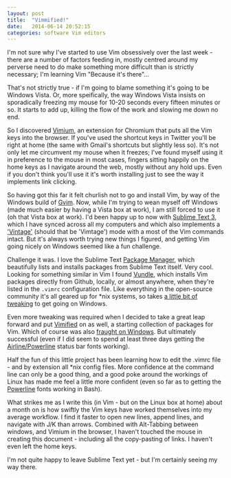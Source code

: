 ```yaml
---
layout: post
title:  "Vimmified!"
date:   2014-06-14 20:52:15
categories: software Vim editors
---
```


I'm not sure why I've started to use Vim obsessively over the last week - there are a number of factors feeding in, mostly centred around my perverse need to do make something more difficult than is strictly necessary; I'm learning Vim "Because it's there"...

That's not strictly true - if I'm going to blame something it's going to be Windows Vista. Or, more speifically, the way Windows Vista insists on sporadically freezing my mouse for 10-20 seconds every fifteen minutes or so.  It starts to add up, killing the flow of the work and slowing me down no end.

So I discovered [Vimium][Vimium], an extension for Chromium that puts all the Vim keys into the browser. If you've used the shortcut keys in Twitter you'll be right at home (the same with Gmail's shortcuts but slightly less so). It's not only let me circumvent my mouse when it freezes; I've found myself using it in preference to the mouse in most cases, fingers sitting happily on the home keys as I navigate around the web, mostly without any hold ups. Even if you don't think you'll use it it's worth installing just to see the way it implements link clicking.

So having got this far it felt churlish not to go and install Vim, by way of the Windows build of [Gvim][Gvim]. Now, while I'm trying to wean myself off Windows (made much easier by having a Vista box at work), I am still forced to use it (oh that Vista box at work). I'd been happy up to now with [Sublime Text 3][ST3], which I have synced across all my computers and which also implements a ['Vintage'][ST3Vim] (should that be 'Vimtage') mode with a most of the Vim commands intact. But it's always worth trying new things I figured, and getting Vim going nicely on Windows seemed like a fun challenge.

Challenge it was. I love the Sublime Text [Package Manager][STPM], which beautifully lists and installs packages from Sublime Text itself. Very cool.  Looking for something similar in Vim I found [Vundle][Vundle], which installs Vim packages directly from Github, locally, or almost anywhere, when they're listed in the `.vimrc` configuration file. Like everything in the open-source community it's all geared up for \*nix systems, so takes [a little bit of tweaking][VundleWin] to get going on Windows.

Even more tweaking was required when I decided to take a great leap forward and put [Vimified][Vimified] on as well, a starting collection of packages for Vim.  Which of course was also [fraught on Windows][VimifiedWin]. But ultimately successful (even if I did seem to spend at least three days getting the [Airline/Powerline][Airline] status bar fonts working).

Half the fun of this little project has been learning how to edit the .vimrc file - and by extension all \*nix config files. More confidence at the command line can only be a good thing, and a good poke around the workings of Linux has made me feel a little more confident (even so far as to getting the
[Powerline][Powerline] fonts working in Bash).


What strikes me as I write this (in Vim - but on the Linux box at home) about a month on is how swiftly the Vim keys have worked themselves into my average workflow. I find it faster to open new lines, append lines, and navigate with J/K than arrows.  Combined with Alt-Tabbing between windows, and Vimium in the browser, I haven't touched the mouse in creating this document - including all the copy-pasting of links. I haven't even left the home keys.

I'm not quite happy to leave Sublime Text yet - but I'm certainly seeing my way there.

[STPM]: https://sublime.wbond.net/
[Gvim]: http://www.vim.org/download.php
[ST3]: http://www.sublimetext.com/3
[ST3Vim]: http://www.sublimetext.com/docs/3/vintage.html
[VundleWin]: https://github.com/gmarik/Vundle.vim/wiki/Vundle-for-Windows
[Vundle]: https://github.com/gmarik/Vundle.vim/wiki/Vundle-for-Windows
[Vimified]: https://github.com/zaiste/vimified
[VimifiedWin]: http://kaszkowiak.eu/windows-vimified/
[Vimium]: http://kaszkowiak.eu/windows-vimified/
[Airline]: https://github.com/bling/vim-airline
[Powerline]: https://github.com/Lokaltog/powerline
